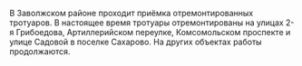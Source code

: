 В Заволжском районе проходит приёмка отремонтированных тротуаров. 
В настоящее время тротуары отремонтированы на улицах 2-я Грибоедова, Артиллерийском переулке, Комсомольском проспекте и улице Садовой в поселке Сахарово. 
На других объектах работы продолжаются.